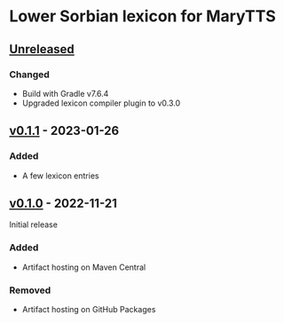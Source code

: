 Lower Sorbian lexicon for MaryTTS
=================================

[Unreleased]
------------

### Changed

- Build with Gradle v7.6.4
- Upgraded lexicon compiler plugin to v0.3.0

[v0.1.1] - 2023-01-26
---------------------

### Added

- A few lexicon entries

[v0.1.0] - 2022-11-21
---------------------

Initial release

### Added

- Artifact hosting on Maven Central

### Removed

- Artifact hosting on GitHub Packages

[Unreleased]: https://github.com/marytts/marytts-lexicon-dsb
[v0.1.1]: https://github.com/marytts/marytts-lexicon-dsb/releases/tag/v0.1.1
[v0.1.0]: https://github.com/marytts/marytts-lexicon-dsb/releases/tag/v0.1.0
